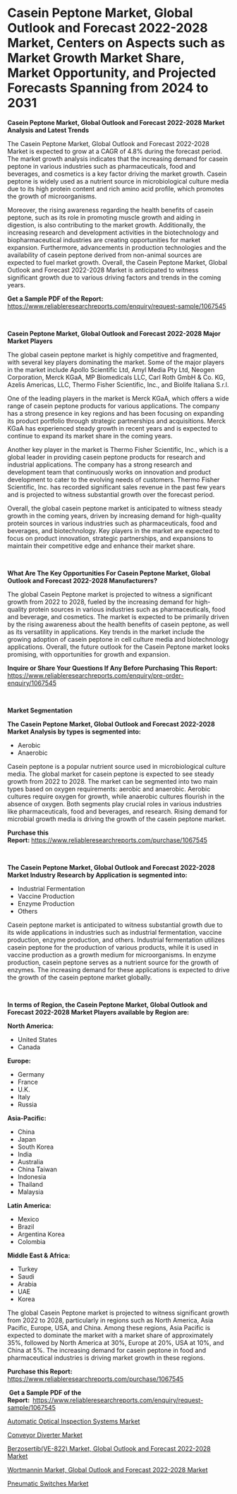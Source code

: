 <p><h1>Casein Peptone Market, Global Outlook and Forecast 2022-2028 Market, Centers on Aspects such as Market Growth Market Share, Market Opportunity, and Projected Forecasts Spanning from 2024 to 2031</h1></p><p><strong>Casein Peptone Market, Global Outlook and Forecast 2022-2028 Market Analysis and Latest Trends</strong></p>
<p><p>The Casein Peptone Market, Global Outlook and Forecast 2022-2028 Market is expected to grow at a CAGR of 4.8% during the forecast period. The market growth analysis indicates that the increasing demand for casein peptone in various industries such as pharmaceuticals, food and beverages, and cosmetics is a key factor driving the market growth. Casein peptone is widely used as a nutrient source in microbiological culture media due to its high protein content and rich amino acid profile, which promotes the growth of microorganisms.</p><p>Moreover, the rising awareness regarding the health benefits of casein peptone, such as its role in promoting muscle growth and aiding in digestion, is also contributing to the market growth. Additionally, the increasing research and development activities in the biotechnology and biopharmaceutical industries are creating opportunities for market expansion. Furthermore, advancements in production technologies and the availability of casein peptone derived from non-animal sources are expected to fuel market growth. Overall, the Casein Peptone Market, Global Outlook and Forecast 2022-2028 Market is anticipated to witness significant growth due to various driving factors and trends in the coming years.</p></p>
<p><strong>Get a Sample PDF of the Report:&nbsp;</strong> <a href="https://www.reliableresearchreports.com/enquiry/request-sample/1067545">https://www.reliableresearchreports.com/enquiry/request-sample/1067545</a></p>
<p>&nbsp;</p>
<p><strong>Casein Peptone Market, Global Outlook and Forecast 2022-2028 Major Market Players</strong></p>
<p><p>The global casein peptone market is highly competitive and fragmented, with several key players dominating the market. Some of the major players in the market include Apollo Scientific Ltd, Amyl Media Pty Ltd, Neogen Corporation, Merck KGaA, MP Biomedicals LLC, Carl Roth GmbH & Co. KG, Azelis Americas, LLC, Thermo Fisher Scientific, Inc., and Biolife Italiana S.r.l.</p><p>One of the leading players in the market is Merck KGaA, which offers a wide range of casein peptone products for various applications. The company has a strong presence in key regions and has been focusing on expanding its product portfolio through strategic partnerships and acquisitions. Merck KGaA has experienced steady growth in recent years and is expected to continue to expand its market share in the coming years.</p><p>Another key player in the market is Thermo Fisher Scientific, Inc., which is a global leader in providing casein peptone products for research and industrial applications. The company has a strong research and development team that continuously works on innovation and product development to cater to the evolving needs of customers. Thermo Fisher Scientific, Inc. has recorded significant sales revenue in the past few years and is projected to witness substantial growth over the forecast period.</p><p>Overall, the global casein peptone market is anticipated to witness steady growth in the coming years, driven by increasing demand for high-quality protein sources in various industries such as pharmaceuticals, food and beverages, and biotechnology. Key players in the market are expected to focus on product innovation, strategic partnerships, and expansions to maintain their competitive edge and enhance their market share.</p></p>
<p>&nbsp;</p>
<p><strong>What Are The Key Opportunities For Casein Peptone Market, Global Outlook and Forecast 2022-2028 Manufacturers?</strong></p>
<p><p>The global Casein Peptone market is projected to witness a significant growth from 2022 to 2028, fueled by the increasing demand for high-quality protein sources in various industries such as pharmaceuticals, food and beverage, and cosmetics. The market is expected to be primarily driven by the rising awareness about the health benefits of casein peptone, as well as its versatility in applications. Key trends in the market include the growing adoption of casein peptone in cell culture media and biotechnology applications. Overall, the future outlook for the Casein Peptone market looks promising, with opportunities for growth and expansion.</p></p>
<p><strong>Inquire or Share Your Questions If Any Before Purchasing This Report:</strong> <a href="https://www.reliableresearchreports.com/enquiry/pre-order-enquiry/1067545">https://www.reliableresearchreports.com/enquiry/pre-order-enquiry/1067545</a></p>
<p>&nbsp;</p>
<p><strong>Market Segmentation</strong></p>
<p><strong>The Casein Peptone Market, Global Outlook and Forecast 2022-2028 Market Analysis by types is segmented into:</strong></p>
<p><ul><li>Aerobic</li><li>Anaerobic</li></ul></p>
<p><p>Casein peptone is a popular nutrient source used in microbiological culture media. The global market for casein peptone is expected to see steady growth from 2022 to 2028. The market can be segmented into two main types based on oxygen requirements: aerobic and anaerobic. Aerobic cultures require oxygen for growth, while anaerobic cultures flourish in the absence of oxygen. Both segments play crucial roles in various industries like pharmaceuticals, food and beverages, and research. Rising demand for microbial growth media is driving the growth of the casein peptone market.</p></p>
<p><strong>Purchase this Report:&nbsp;</strong><a href="https://www.reliableresearchreports.com/purchase/1067545">https://www.reliableresearchreports.com/purchase/1067545</a></p>
<p>&nbsp;</p>
<p><strong>The Casein Peptone Market, Global Outlook and Forecast 2022-2028 Market Industry Research by Application is segmented into:</strong></p>
<p><ul><li>Industrial Fermentation</li><li>Vaccine Production</li><li>Enzyme Production</li><li>Others</li></ul></p>
<p><p>Casein peptone market is anticipated to witness substantial growth due to its wide applications in industries such as industrial fermentation, vaccine production, enzyme production, and others. Industrial fermentation utilizes casein peptone for the production of various products, while it is used in vaccine production as a growth medium for microorganisms. In enzyme production, casein peptone serves as a nutrient source for the growth of enzymes. The increasing demand for these applications is expected to drive the growth of the casein peptone market globally.</p></p>
<p>&nbsp;</p>
<p><strong>In terms of Region, the Casein Peptone Market, Global Outlook and Forecast 2022-2028 Market Players available by Region are:</strong></p>
<p>
    <p> <strong> North America: </strong>
        <ul>
            <li>United States</li>
            <li>Canada</li>
        </ul>
        </p> 
    <p> <strong> Europe: </strong>
        <ul>
            <li>Germany</li>
            <li>France</li>
            <li>U.K.</li>
            <li>Italy</li>
            <li>Russia</li>
        </ul>
        </p> 
    <p> <strong> Asia-Pacific: </strong>
        <ul>
            <li>China</li>
            <li>Japan</li>
            <li>South Korea</li>
            <li>India</li>
            <li>Australia</li>
            <li>China Taiwan</li>
            <li>Indonesia</li>
            <li>Thailand</li>
            <li>Malaysia</li>
        </ul>
        </p> 
    <p> <strong> Latin America: </strong>
        <ul>
            <li>Mexico</li>
            <li>Brazil</li>
            <li>Argentina Korea</li>
            <li>Colombia</li>
        </ul>
        </p> 
    <p> <strong> Middle East & Africa: </strong>
        <ul>
            <li>Turkey</li>
            <li>Saudi</li>
            <li>Arabia</li>
            <li>UAE</li>
            <li>Korea</li>
        </ul>
    </p>
    </p>
<p><p>The global Casein Peptone market is projected to witness significant growth from 2022 to 2028, particularly in regions such as North America, Asia Pacific, Europe, USA, and China. Among these regions, Asia Pacific is expected to dominate the market with a market share of approximately 35%, followed by North America at 30%, Europe at 20%, USA at 10%, and China at 5%. The increasing demand for casein peptone in food and pharmaceutical industries is driving market growth in these regions.</p></p>
<p><strong>Purchase this Report: </strong><a href="https://www.reliableresearchreports.com/purchase/1067545">https://www.reliableresearchreports.com/purchase/1067545</a></p>
<p>&nbsp;<strong>Get a Sample PDF of the Report:&nbsp;&nbsp;</strong><a href="https://www.reliableresearchreports.com/enquiry/request-sample/1067545">https://www.reliableresearchreports.com/enquiry/request-sample/1067545</a></p>
<p><strong></strong></p>
<p><p><a href="https://medium.com/@bartonhintz/decoding-automatic-optical-inspection-systems-market-metrics-market-share-trends-and-growth-b781a789ded5">Automatic Optical Inspection Systems Market</a></p><p><a href="https://medium.com/@bartonhintz/conveyor-diverter-market-share-evolution-and-market-growth-trends-2024-2031-cdd97ab1e57c">Conveyor Diverter Market</a></p><p><a href="https://github.com/kosella/Market-Research-Report-List-1/blob/main/berzosertibve-822-market-global-outlook-and-forecast-2022-2028-market.md">Berzosertib(VE-822) Market, Global Outlook and Forecast 2022-2028 Market</a></p><p><a href="https://github.com/nathandecarvalho/Market-Research-Report-List-1/blob/main/wortmannin-market-global-outlook-and-forecast-2022-2028-market.md">Wortmannin Market, Global Outlook and Forecast 2022-2028 Market</a></p><p><a href="https://medium.com/@bartonhintz/pneumatic-switches-market-furnishes-information-on-market-share-market-trends-and-market-growth-e3390c1ee17a">Pneumatic Switches Market</a></p></p>